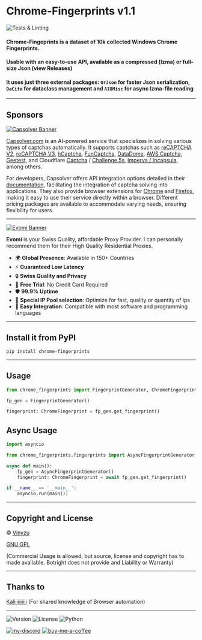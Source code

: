 # Chrome-Fingerprints v1.1
![Tests & Linting](https://github.com/Vinyzu/chrome-fingerprints/actions/workflows/tests.yml/badge.svg)

#### Chrome-Fingeprints is a dataset of 10k collected Windows Chrome Fingerprints.
#### Usable with an easy-to-use API, available as a compressed (lzma) or full-size Json (view Releases)
#### It uses just three external packages: `OrJson` for faster Json serialization, `DaCite` for dataclass management and `AIOMisc` for async lzma-file reading 

---

## Sponsors
[![Capsolver Banner](https://github.com/Vinyzu/chrome-fingerprints/assets/50874994/755281d9-d1fb-40d1-9420-85c0affb7920)](https://www.capsolver.com/?utm_source=github&utm_medium=banner_github&utm_campaign=botright)

[Capsolver.com](https://www.capsolver.com/?utm_source=github&utm_medium=banner_github&utm_campaign=chrome-fingerprints) is an AI-powered service that specializes in solving various types of captchas automatically. It supports captchas such as [reCAPTCHA V2](https://docs.capsolver.com/guide/captcha/ReCaptchaV2.html?utm_source=github&utm_medium=banner_github&utm_campaign=chrome-fingerprints), [reCAPTCHA V3](https://docs.capsolver.com/guide/captcha/ReCaptchaV3.html?utm_source=github&utm_medium=banner_github&utm_campaign=chrome-fingerprints), [hCaptcha](https://docs.capsolver.com/guide/captcha/HCaptcha.html?utm_source=github&utm_medium=banner_github&utm_campaign=chrome-fingerprints), [FunCaptcha](https://docs.capsolver.com/guide/captcha/FunCaptcha.html?utm_source=github&utm_medium=banner_github&utm_campaign=chrome-fingerprints), [DataDome](https://docs.capsolver.com/guide/captcha/DataDome.html?utm_source=github&utm_medium=banner_github&utm_campaign=chrome-fingerprints), [AWS Captcha](https://docs.capsolver.com/guide/captcha/awsWaf.html?utm_source=github&utm_medium=banner_github&utm_campaign=chrome-fingerprints), [Geetest](https://docs.capsolver.com/guide/captcha/Geetest.html?utm_source=github&utm_medium=banner_github&utm_campaign=chrome-fingerprints), and Cloudflare [Captcha](https://docs.capsolver.com/guide/antibots/cloudflare_turnstile.html?utm_source=github&utm_medium=banner_github&utm_campaign=chrome-fingerprints) / [Challenge 5s](https://docs.capsolver.com/guide/antibots/cloudflare_challenge.html?utm_source=github&utm_medium=banner_github&utm_campaign=chrome-fingerprints), [Imperva / Incapsula](https://docs.capsolver.com/guide/antibots/imperva.html?utm_source=github&utm_medium=banner_github&utm_campaign=chrome-fingerprints), among others.

For developers, Capsolver offers API integration options detailed in their [documentation](https://docs.capsolver.com/?utm_source=github&utm_medium=banner_github&utm_campaign=chrome-fingerprints), facilitating the integration of captcha solving into applications. They also provide browser extensions for [Chrome](https://chromewebstore.google.com/detail/captcha-solver-auto-captc/pgojnojmmhpofjgdmaebadhbocahppod) and [Firefox](https://addons.mozilla.org/es/firefox/addon/capsolver-captcha-solver/), making it easy to use their service directly within a browser. Different pricing packages are available to accommodate varying needs, ensuring flexibility for users.

---

[![Evomi Banner](https://my.evomi.com/images/brand/cta.png)](https://evomi.com?utm_source=github&utm_medium=banner&utm_campaign=Vinyzu-ChromeFingerprints)

**Evomi** is your Swiss Quality, affordable Proxy Provider. I can personally recommend them for their High Quality Residential Proxies.

- 🌍 **Global Presence**: Available in 150+ Countries
- ⚡ **Guaranteed Low Latency**
- 🔒 **Swiss Quality and Privacy**
- 🎁 **Free Trial**: No Credit Card Required
- 🛡️ **99.9% Uptime**
- 🤝 **Special IP Pool selection**: Optimize for fast, quality or quantity of ips
- 🔧 **Easy Integration**: Compatible with most software and programming languages

---

## Install it from PyPI

```bash
pip install chrome-fingerprints
```

---

## Usage

```py
from chrome_fingerprints import FingerprintGenerator, ChromeFingerprint

fp_gen = FingerprintGenerator()

fingerprint: ChromeFingerprint = fp_gen.get_fingerprint()
```

## Async Usage

```py
import asyncio

from chrome_fingerprints.fingerprints import AsyncFingerprintGenerator, ChromeFingerprint

async def main():
    fp_gen = AsyncFingerprintGenerator()
    fingerprint: ChromeFingerprint = await fp_gen.get_fingerprint()

if __name__ == '__main__':
    asyncio.run(main())
```
---

## Copyright and License
© [Vinyzu](https://github.com/Vinyzu/)

[GNU GPL](https://choosealicense.com/licenses/gpl-3.0/)

(Commercial Usage is allowed, but source, license and copyright has to made available. Botright does not provide and Liability or Warranty)

---

## Thanks to

[Kaliiiiiiiiii](https://github.com/kaliiiiiiiiii/) (For shared knowledge of Browser automation)

---

![Version](https://img.shields.io/badge/Chrome_Fingerprints-v1.1-blue)
![License](https://img.shields.io/badge/License-GNU%20GPL-green)
![Python](https://img.shields.io/badge/Python-v3.x-lightgrey)

[![my-discord](https://img.shields.io/badge/My_Discord-000?style=for-the-badge&logo=google-chat&logoColor=blue)](https://discordapp.com/users/935224495126487150)
[![buy-me-a-coffee](https://img.shields.io/badge/Buy_Me_A_Coffee-000?style=for-the-badge&logo=ko-fi&logoColor=brown)](https://ko-fi.com/vinyzu)
